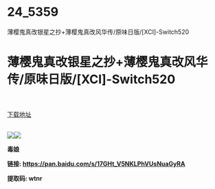 # 24_5359
薄樱鬼真改银星之抄+薄樱鬼真改风华传/原味日版/[XCI]-Switch520
# 薄樱鬼真改银星之抄+薄樱鬼真改风华传/原味日版/[XCI]-Switch520
 <br/></br>
[下载地址](https://www.switch520.cc/article/5359 "下载地址")
<br/></br>

<p><span><strong><img src="http://lalaxiaojiejie.cf/upload/art/20200803-1/18f8d13ae56c8adb799cea950afd1d0c.jpg"><img src="http://lalaxiaojiejie.cf/upload/art_editor/20200803-1/46525cf7a93bd3601effa971acbfa793.jpg"></strong></span></p>
<p><span><strong>毒娘</strong></span></p>
<p><span><strong>链接: </strong></span><a href="https://pan.baidu.com/s/17GHt_V5NKLPhVUsNuaGyRA" target="_self" style="text-decoration: underline" rel="noopener noreferrer"><span><strong>https://pan.baidu.com/s/17GHt_V5NKLPhVUsNuaGyRA</strong></span></a><span><strong>&nbsp;</strong></span></p>
<p><span><strong>提取码: wtnr</strong></span></p>
